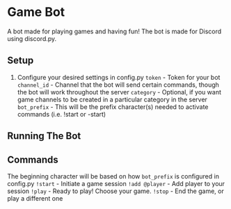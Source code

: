 # Game Bot

A bot made for playing games and having fun!
The bot is made for Discord using discord.py.

## Setup

1. Configure your desired settings in config.py
`token` - Token for your bot
`channel_id` - Channel that the bot will send certain commands, though the bot will work throughout the server
`category` - Optional, if you want game channels to be created in a particular category in the server
`bot_prefix` - This will be the prefix character(s) needed to activate commands (i.e. !start or -start)

## Running The Bot

## Commands
The beginning character will be based on how `bot_prefix` is configured in config.py
`!start` - Initiate a game session
`!add @player` - Add player to your session
`!play` - Ready to play! Choose your game.
`!stop` - End the game, or play a different one
